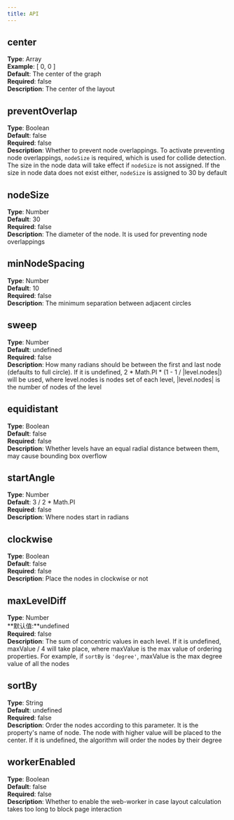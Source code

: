 ```yaml
---
title: API
---
```



## center
**Type**: Array<br />**Example**: [ 0, 0 ]<br />**Default**: The center of the graph<br />**Required**: false<br />**Description**: The center of the layout


## preventOverlap
**Type**: Boolean<br />**Default**: false<br />**Required**: false<br />**Description**: Whether to prevent node overlappings. To activate preventing node overlappings, `nodeSize` is required, which is used for collide detection. The size in the node data will take effect if `nodeSize` is not assigned. If the size in node data does not exist either, `nodeSize` is assigned to 30 by default


## nodeSize
**Type**: Number<br />**Default**: 30<br />**Required**: false<br />**Description**: The diameter of the node. It is used for preventing node overlappings


## minNodeSpacing
**Type**: Number<br />**Default**: 10<br />**Required**: false<br />**Description**: The minimum separation between adjacent circles


## sweep
**Type**: Number<br />**Default**: undefined<br />**Required**: false<br />**Description**:  How many radians should be between the first and last node (defaults to full circle). If it is undefined, 2 * Math.PI * (1 - 1 / |level.nodes|) will be used, where level.nodes is nodes set of each level, |level.nodes| is the number of nodes of the level


## equidistant
**Type**: Boolean<br />**Default**: false<br />**Required**: false<br />**Description**: Whether levels have an equal radial distance between them, may cause bounding box overflow


## startAngle
**Type**: Number<br />**Default**: 3 / 2 * Math.PI<br />**Required**: false<br />**Description**: Where nodes start in radians


## clockwise
**Type**: Boolean<br />**Default**: false<br />**Required**: false<br />**Description**: Place the nodes in clockwise or not


## maxLevelDiff
**Type**: Number<br />**默认值:**undefined<br />**Required**: false<br />**Description**: The sum of concentric values in each level. If it is undefined, maxValue / 4 will take place, where maxValue is the max value of ordering properties. For example, if `sortBy` is `'degree'`, maxValue is the max degree value of all the nodes


## sortBy
**Type**: String<br />**Default**: undefined<br />**Required**: false<br />**Description**: Order the nodes according to this parameter. It is the property's name of node. The node with higher value will be placed to the center. If it is undefined, the algorithm will order the nodes by their degree


## workerEnabled
**Type**: Boolean<br />**Default**: false<br />**Required**: false<br />**Description**: Whether to enable the web-worker in case layout calculation takes too long to block page interaction
